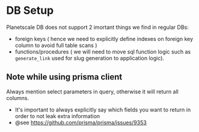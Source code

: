 # DB Setup

Planetscale DB does not support 2 imortant things we find in regular DBs:

- foreign keys ( hence we need to explicitly define indexes on foreign key column to avoid full table scans )
- functions/procedures ( we will need to move sql function logic such as `generate_link` used for slug generation to application logic).

## Note while using prisma client

Always mention select parameters in query, otherwise it will return all columns.

- It's important to always explicitly say which fields you want to return in order to not leak extra information
- @see https://github.com/prisma/prisma/issues/9353